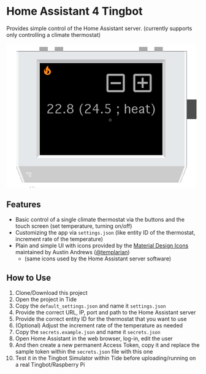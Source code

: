 # Home Assistant 4 Tingbot #

Provides simple control of the Home Assistant server. (currently supports only controlling a climate thermostat)

![Screenshot](screenshot.png)

## Features ##

* Basic control of a single climate thermostat via the buttons and the touch screen (set temperature, turning on/off)
* Customizing the app via `settings.json` (like entity ID of the thermostat, increment rate of the temperature)
* Plain and simple UI with icons provided by the [Material Design Icons][material-design-icons] maintained by Austin Andrews ([@templarian][material-design-icons-maintainer])
  * (same icons used by the Home Assistant server software)

## How to Use ##

1. Clone/Download this project
2. Open the project in Tide
3. Copy the `default_settings.json` and name it `settings.json`
4. Provide the correct URL, IP, port and path to the Home Assistant server
5. Provide the correct entity ID for the thermostat that you want to use
6. (Optional) Adjust the increment rate of the temperature as needed
7. Copy the `secrets.example.json` and name it `secrets.json`
8. Open Home Assistant in the web browser, log-in, edit the user
9. And then create a new permanent Access Token, copy it and replace the sample token within the `secrets.json` file with this one
10. Test it in the Tingbot Simulator within Tide before uploading/running on a real Tingbot/Raspberry Pi

<!-- TODO: Provide Info on the button action mappings -->

<!-- # LINKS AND REFERENCES # -->
[material-design-icons]: https://materialdesignicons.com/
[material-design-icons-maintainer]: https://twitter.com/templarian
